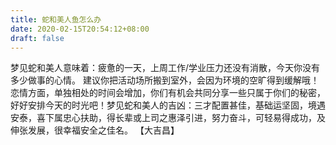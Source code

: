 ```yaml
---
title: 蛇和美人鱼怎么办
date: 2020-02-15T20:54:12+08:00
draft: false
---
```


梦见蛇和美人意味着：疲惫的一天，上周工作/学业压力还没有消散，今天你没有多少做事的心情。
建议你把活动场所搬到室外，会因为环境的空旷得到缓解哦！恋情方面，单独相处的时间会增加，你们有机会共同分享一些只属于你们的秘密，好好安排今天的时光吧！梦见蛇和美人的吉凶：三才配置甚佳，基础运坚固，境遇安泰，喜下属忠心扶助，得长辈或上司之惠泽引进，努力奋斗，可轻易得成功，及伸张发展，很幸福安全之佳名。
【大吉昌】